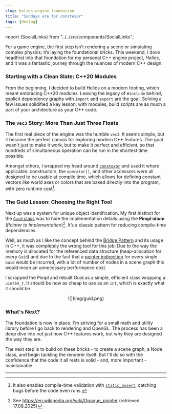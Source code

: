 ```yaml
---
slug: helios-engine-foundation
title: "Sundays are for constexpr"
tags: [devlog]
---
```


import {SocialLinks} from "../../src/components/SocialLinks";


For a game engine, the first step isn’t rendering a scene or simulating complex physics; it’s laying the foundational bricks. This weekend, I dove headfirst into that foundation for my personal C++ engine project, *Helios*, and it was a fantastic journey through the nuances of modern C++ design.

<!--truncate-->


### Starting with a Clean Slate: C++20 Modules
From the beginning, I decided to build Helios on a modern footing, which meant embracing C++20 modules. Leaving the legacy of `#include` behind, explicit dependency graphs with `import` and `export` are the goal. Solving a few issues solidified a key lesson: with modules, build scripts are as much a part of your architecture as your C++ code.

### The `vec3` Story: More Than Just Three Floats
The first real piece of the engine was the humble `vec3`. It seems simple, but it became the perfect canvas for exploring modern C++ features. The goal wasn't just to make it work, but to make it perfect and efficient, so that hundreds of simultaneous operation can be run in the shortest time possible.

Amongst others, I wrapped my head around [`constexpr`](https://en.cppreference.com/w/cpp/language/constexpr.html) and used it where applicable: constructors, the `operator[]`, and other accessors were all designed to be usable at compile time, which allows for defining constant vectors like world axes or colors that are baked directly into the program, with zero runtime cost[^static_assert].

[^static_assert]: It also enables compile-time validation with [`static_assert`](https://en.cppreference.com/w/cpp/language/static_assert.html), catching bugs before the code even runs.


### The Guid Lesson: Choosing the Right Tool
Next up was a system for unique object identification. My first instinct for the [`Guid` class](https://github.com/garagecraft-games/helios/blob/main/src/helios/util/Guid.cpp) was to hide the implementation details using the **Pimpl idiom** (_Pointer to Implementation_)[^pimpl]. It’s a classic pattern for reducing compile-time dependencies.

[^pimpl]: See https://en.wikipedia.org/wiki/Opaque_pointer (retrieved 17.08.2025)

Well, as much as I like the concept behind the [Bridge Pattern](https://en.wikipedia.org/wiki/Bridge_pattern) and its usage in C++, it was completely the wrong tool for this job: Due to the way the memory is allocated for the referenced data structure (heap-allocation for every `Guid`) and due to the fact that a [pointer indirection](https://www.it.uc3m.es/pbasanta/asng/course_notes/pointers_indirection_with_pointers_en.html) for every single `Guid` would be incurred, with a lot of number of nodes in a scene graph this would mean an unnecessary performance cost.

I scrapped the Pimpl and rebuilt Guid as a simple, efficient class wrapping a `uint64_t`. It should be now as cheap to use as an `int`, which is exactly what it should be.

<center>
![](img/guid.png)
</center>

### What's Next?
The foundation is now in place. I'm striving for a small math and utility library before I go back to rendering and OpenGL. The process has been a deep dive into not just how C++ features work, but why they are designed the way they are.

The next step is to build on these bricks - to create a scene graph, a Node class, and begin tackling the renderer itself. But I'll do so with the confidence that the code it all rests is solid - and, more important - maintainable.

----------------